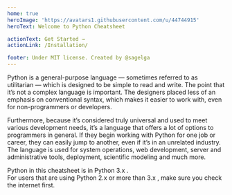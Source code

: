 ```yaml
---
home: true
heroImage: 'https://avatars1.githubusercontent.com/u/44744915'
heroText: Welcome to Python Cheatsheet

actionText: Get Started →
actionLink: /Installation/

footer: Under MIT license. Created by @sagelga
---
```

Python is a general-purpose language — sometimes referred to as utilitarian — which is designed to be simple to read and write. The point that it’s not a complex language is important. The designers placed less of an emphasis on conventional syntax, which makes it easier to work with, even for non-programmers or developers.

Furthermore, because it’s considered truly universal and used to meet various development needs, it’s a language that offers a lot of options to programmers in general. If they begin working with Python for one job or career, they can easily jump to another, even if it’s in an unrelated industry. The language is used for system operations, web development, server and administrative tools, deployment, scientific modeling and much more.

Python in this cheatsheet is in Python 3.x .<br>
For users that are using Python 2.x or more than 3.x , make sure you check the internet first.
